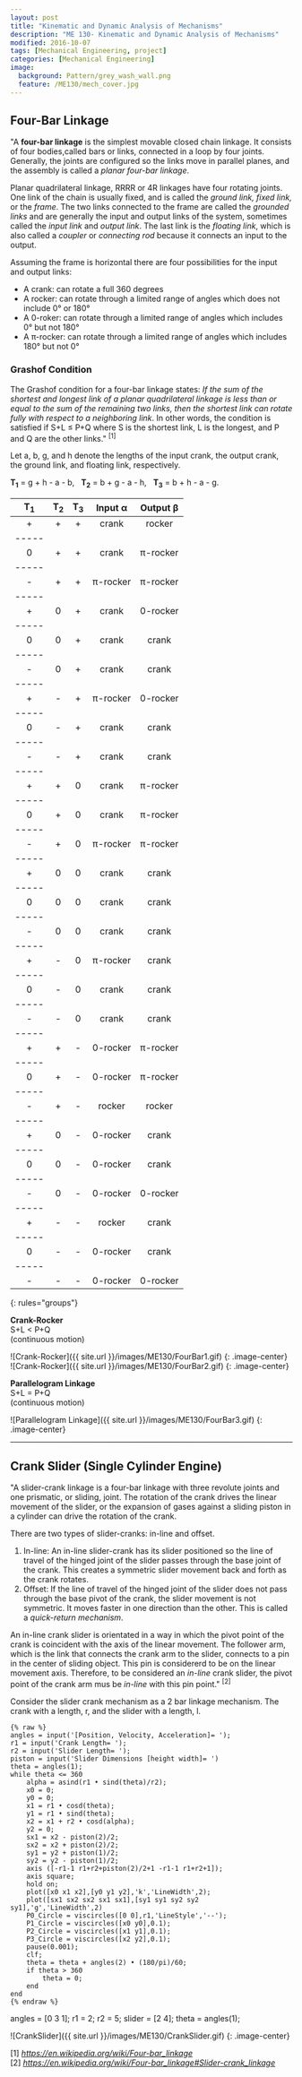 ```yaml
---
layout: post
title: "Kinematic and Dynamic Analysis of Mechanisms"
description: "ME 130- Kinematic and Dynamic Analysis of Mechanisms"
modified: 2016-10-07
tags: [Mechanical Engineering, project]
categories: [Mechanical Engineering]
image:
  background: Pattern/grey_wash_wall.png
  feature: /ME130/mech_cover.jpg
---
```

<style>
hr{
	border: 0;
    height: 1px;
    background-image: linear-gradient(to right, rgba(0, 0, 0, 0), rgba(0, 0, 0, 0.75), rgba(0, 0, 0, 0));
}
</style>

## Four-Bar Linkage
"A **four-bar linkage** is the simplest movable closed chain linkage.  It consists of four bodies,called bars or links, connected in a loop by four joints. Generally, the joints are configured so the links move in parallel planes, and the assembly is called a <cite>planar four-bar linkage</cite>. <br/>

Planar quadrilateral linkage, RRRR or 4R linkages have four rotating joints. One link of the chain is usually fixed, and is called the <cite>ground link, fixed link,</cite> or the <cite>frame</cite>.  The two links connected to the frame are called the <cite>grounded links</cite> and are generally the input and output links of the system, sometimes called the <cite>input link</cite> and <cite>output link</cite>.  The last link is the <cite>floating link</cite>, which is also called a <cite>coupler</cite> or <cite>connecting rod</cite> because it connects an input to the output. <br/>

Assuming the frame is horizontal there are four possibilities for the input and output links:

* A crank: can rotate a full 360 degrees
* A rocker: can rotate through a limited range of angles which does not include 0&deg; or 180&deg;
* A 0-roker: can rotate through a limited range of angles which includes 0&deg; but not 180&deg;
* A &pi;-rocker: can rotate through a limited range of angles which includes 180&deg; but not 0&deg;

### Grashof Condition
The Grashof condition for a four-bar linkage states: <cite>If the sum of the shortest and longest link of a planar quadrilateral linkage is less than or equal to the sum of the remaining two links, then the shortest link can rotate fully with respect to a neighboring link</cite>.  In other words, the condition is satisfied if S+L &le; P+Q where S is the shortest link, L is the longest, and P and Q are the other links." <sup>[1]</sup><br/>

Let a, b, g, and h denote the lengths of the input crank, the output crank, the ground link, and floating link, respectively. <br/>

**T<sub>1</sub>** = g + h - a - b,&nbsp;&nbsp;&nbsp;**T<sub>2</sub>** = b + g - a - h,&nbsp;&nbsp;&nbsp;**T<sub>3</sub>** = b + h - a - g. <br/>

| T<sub>1</sub> | T<sub>2</sub> | T<sub>3</sub>| Input &alpha; | Output &beta; |
|:-------------:|:-------------:|:------------:|:-------------:|:-------------:|
|       +       |       +       |       +      |     crank     |    rocker     |
|-----
|       0       |       +       |       +      |     crank     |  &pi;-rocker  |
|-----
|       -       |       +       |       +      |  &pi;-rocker  |  &pi;-rocker  |
|-----
|       +       |       0       |       +      |     crank     |    0-rocker   |
|-----
|       0       |       0       |       +      |     crank     |     crank     |
|-----
|       -       |       0       |       +      |     crank     |     crank     |
|-----
|       +       |       -       |       +      |  &pi;-rocker  |    0-rocker   |
|-----
|       0       |       -       |       +      |     crank     |     crank     |
|-----
|       -       |       -       |       +      |     crank     |     crank     |
|-----
|       +       |       +       |       0      |     crank     |  &pi;-rocker  |
|-----
|       0       |       +       |       0      |     crank     |  &pi;-rocker  |
|-----
|       -       |       +       |       0      |  &pi;-rocker  |  &pi;-rocker  |
|-----
|       +       |       0       |       0      |     crank     |     crank     |
|-----
|       0       |       0       |       0      |     crank     |     crank     |
|-----
|       -       |       0       |       0      |     crank     |     crank     |
|-----
|       +       |       -       |       0      |  &pi;-rocker  |     crank     |
|-----
|       0       |       -       |       0      |     crank     |     crank     |
|-----
|       -       |       -       |       0      |     crank     |     crank     |
|-----
|       +       |       +       |       -      |    0-rocker   |  &pi;-rocker  |
|-----
|       0       |       +       |       -      |    0-rocker   |  &pi;-rocker  |
|-----
|       -       |       +       |       -      |    rocker     |    rocker     |
|-----
|       +       |       0       |       -      |    0-rocker   |     crank     |
|-----
|       0       |       0       |       -      |    0-rocker   |     crank     |
|-----
|       -       |       0       |       -      |    0-rocker   |    0-rocker   |
|-----
|       +       |       -       |       -      |    rocker     |     crank     |
|-----
|       0       |       -       |       -      |    0-rocker   |     crank     |
|-----
|       -       |       -       |       -      |    0-rocker   |    0-rocker   |
{: rules="groups"}

**Crank-Rocker** <br/>
S+L < P+Q <br/>
(continuous motion)

![Crank-Rocker]({{ site.url }}/images/ME130/FourBar1.gif)
{: .image-center}
<br/>
![Crank-Rocker]({{ site.url }}/images/ME130/FourBar2.gif) 
{: .image-center}
<br/>

**Parallelogram Linkage** <br/>
S+L = P+Q <br/>
(continuous motion)

![Parallelogram Linkage]({{ site.url }}/images/ME130/FourBar3.gif) 
{: .image-center}
<br/>

<hr/>
<!--///////////////////////////////////////////////////////////////////////////////////////////////////////////////////////////////////////-->

## Crank Slider (Single Cylinder Engine)

"A slider-crank linkage is a four-bar linkage with three revolute joints and one prismatic, or sliding, joint. The rotation of the crank drives the linear movement of the slider, or the expansion of gases against a sliding piston in a cylinder can drive the rotation of the crank. <br/>

There are two types of slider-cranks: in-line and offset.

1. In-line: An in-line slider-crank has its slider positioned so the line of travel of the hinged joint of the slider passes through the base joint of the crank.  This creates a symmetric slider movement back and forth as the crank rotates.
2. Offset: If the line of travel of the hinged joint of the slider does not pass through the base pivot of the crank, the slider movement is not symmetric.  It moves faster in one direction than the other.  This is called a <cite>quick-return mechanism</cite>.

An in-line crank slider is orientated in a way in which the pivot point of the crank is coincident with the axis of the linear movement. The follower arm, which is the link that connects the crank arm to the slider, connects to a pin in the center of sliding object. This pin is considererd to be on the linear movement axis.  Therefore, to be considered an <cite>in-line</cite> crank slider, the pivot point of the crank arm mus be <cite>in-line</cite> with this pin point." <sup>[2]</sup>
 <br/>



Consider the slider crank mechanism as a 2 bar linkage mechanism.  The crank with a length, r,  and the slider with a length, l.

	{% raw %}
	angles = input('[Position, Velocity, Acceleration]= ');
	r1 = input('Crank Length= ');
	r2 = input('Slider Length= ');
	piston = input('Slider Dimensions [height width]= ')
	theta = angles(1);
	while theta <= 360
		alpha = asind(r1 • sind(theta)/r2);
		x0 = 0;
		y0 = 0;
		x1 = r1 • cosd(theta);
		y1 = r1 • sind(theta);
		x2 = x1 + r2 • cosd(alpha);
		y2 = 0;
		sx1 = x2 - piston(2)/2;
		sx2 = x2 + piston(2)/2;
		sy1 = y2 + piston(1)/2;
		sy2 = y2 - piston(1)/2;
		axis ([-r1-1 r1+r2+piston(2)/2+1 -r1-1 r1+r2+1]);
		axis square;
		hold on;
		plot([x0 x1 x2],[y0 y1 y2],'k','LineWidth',2);
		plot([sx1 sx2 sx2 sx1 sx1],[sy1 sy1 sy2 sy2 sy1],'g','LineWidth',2)
		P0_Circle = viscircles([0 0],r1,'LineStyle','--');
		P1_Circle = viscircles([x0 y0],0.1);
		P2_Circle = viscircles([x1 y1],0.1);
		P3_Circle = viscircles([x2 y2],0.1);
		pause(0.001);
		clf;
		theta = theta + angles(2) • (180/pi)/60;
		if theta > 360
			theta = 0;
		end
	end
	{% endraw %}

angles = [0 3 1]; r1 = 2; r2 = 5; slider = [2 4]; theta = angles(1); <br/>

![CrankSlider]({{ site.url }}/images/ME130/CrankSlider.gif)
{: .image-center}
<br/>

[1] <cite>https://en.wikipedia.org/wiki/Four-bar_linkage</cite> <br/>
[2] <cite>https://en.wikipedia.org/wiki/Four-bar_linkage#Slider-crank_linkage</cite>